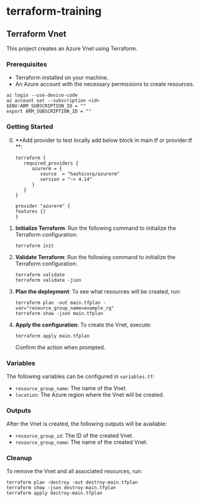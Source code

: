 # terraform-training

## Terraform Vnet

This project creates an Azure Vnet using Terraform.

### Prerequisites

- Terraform installed on your machine.
- An Azure account with the necessary permissions to create resources.

````
az login --use-device-code
az account set --subscription <id>
$ENV:ARM_SUBSCRIPTION_ID = ""
export ARM_SUBSCRIPTION_ID = "" 
````

### Getting Started
0. **Add provider to test locally add below block in main.tf or provider.tf **:
  
   ```
   terraform {
      required_providers {
         azurerm = {
            source  = "hashicorp/azurerm"
            version = "~> 4.14"
         }
      }
   }

   provider "azurerm" {
   features {}
   }

   ```
1. **Initialize Terraform**:
   Run the following command to initialize the Terraform configuration:
   ```
   terraform init
   ```
2. **Validate Terraform**:
   Run the following command to initialize the Terraform configuration:
   ```
   terraform validate
   terraform validate -json
   ```

3. **Plan the deployment**:
   To see what resources will be created, run:
   ```
   terraform plan -out main.tfplan -var="resource_group_name=example_rg"
   terraform show -json main.tfplan
   ```

4. **Apply the configuration**:
   To create the Vnet, execute:
   ```
   terraform apply main.tfplan
   ```

   Confirm the action when prompted.

### Variables

The following variables can be configured in `variables.tf`:

- `resource_group_name`: The name of the Vnet.
- `location`: The Azure region where the Vnet will be created.

### Outputs

After the Vnet is created, the following outputs will be available:

- `resource_group_id`: The ID of the created Vnet.
- `resource_group_name`: The name of the created Vnet.

### Cleanup

To remove the Vnet and all associated resources, run:
```
terraform plan -destroy -out destroy-main.tfplan
terraform show -json destroy-main.tfplan
terraform apply destroy-main.tfplan
```